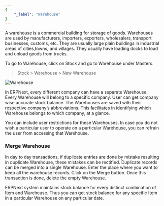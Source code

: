 ```yaml
---
{
	"_label": "Warehouse"
}
---
```


A warehouse is a commercial building for storage of goods. Warehouses are used by manufacturers, importers, exporters, wholesalers, transport businesses, customs, etc. They are usually large plain buildings in industrial areas of cities,towns, and villages. They usually have loading docks to load and unload goods from trucks.

To go to Warehouse, click on Stock and go to Warehouse under Masters.


> Stock > Warehouse > New Warehouse



![Warehouse](img/warehouse.png)




In ERPNext, every different company can have a separate Warehouse. Every Warehouse will belong to a specific company. User can get company wise accurate stock balance. The Warehouses are saved with their respective company’s abbreviations. This facilitates in identifying which Warehouse belongs to which company, at a glance.

You can include user restrictions for these Warehouses. In case you do not wish a particular user to operate on a particular Warehouse, you can refrain the user from accessing that Warehouse.

### Merge Warehouse

In day to day transactions, if duplicate entries are done by mistake resulting in duplicate Warehouse, these mistakes can be rectified. Duplicate records can be merged into a single Warehouse. Enter the place where you want to keep all the warehouse records. Click on the Merge button. Once this transaction is done, delete the empty Warehouse.

ERPNext system maintains stock balance for every distinct combination of Item and Warehouse. Thus you can get stock balance for any specific Item in a particular Warehouse on any particular date.

